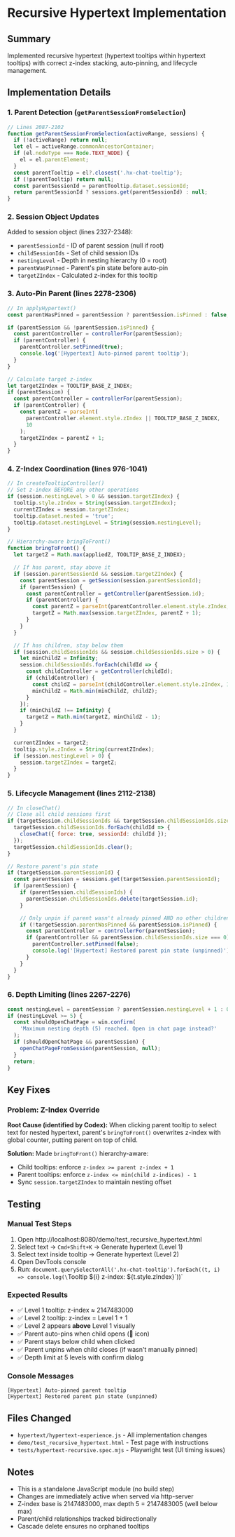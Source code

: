 # Recursive Hypertext Implementation

## Summary
Implemented recursive hypertext (hypertext tooltips within hypertext tooltips) with correct z-index stacking, auto-pinning, and lifecycle management.

## Implementation Details

### 1. Parent Detection (`getParentSessionFromSelection`)
```javascript
// Lines 2087-2102
function getParentSessionFromSelection(activeRange, sessions) {
  if (!activeRange) return null;
  let el = activeRange.commonAncestorContainer;
  if (el.nodeType === Node.TEXT_NODE) {
    el = el.parentElement;
  }
  const parentTooltip = el?.closest('.hx-chat-tooltip');
  if (!parentTooltip) return null;
  const parentSessionId = parentTooltip.dataset.sessionId;
  return parentSessionId ? sessions.get(parentSessionId) : null;
}
```

### 2. Session Object Updates
Added to session object (lines 2327-2348):
- `parentSessionId` - ID of parent session (null if root)
- `childSessionIds` - Set of child session IDs
- `nestingLevel` - Depth in nesting hierarchy (0 = root)
- `parentWasPinned` - Parent's pin state before auto-pin
- `targetZIndex` - Calculated z-index for this tooltip

### 3. Auto-Pin Parent (lines 2278-2306)
```javascript
// In applyHypertext()
const parentWasPinned = parentSession ? parentSession.isPinned : false;

if (parentSession && !parentSession.isPinned) {
  const parentController = controllerFor(parentSession);
  if (parentController) {
    parentController.setPinned(true);
    console.log('[Hypertext] Auto-pinned parent tooltip');
  }
}

// Calculate target z-index
let targetZIndex = TOOLTIP_BASE_Z_INDEX;
if (parentSession) {
  const parentController = controllerFor(parentSession);
  if (parentController) {
    const parentZ = parseInt(
      parentController.element.style.zIndex || TOOLTIP_BASE_Z_INDEX,
      10
    );
    targetZIndex = parentZ + 1;
  }
}
```

### 4. Z-Index Coordination (lines 976-1041)
```javascript
// In createTooltipController()
// Set z-index BEFORE any other operations
if (session.nestingLevel > 0 && session.targetZIndex) {
  tooltip.style.zIndex = String(session.targetZIndex);
  currentZIndex = session.targetZIndex;
  tooltip.dataset.nested = 'true';
  tooltip.dataset.nestingLevel = String(session.nestingLevel);
}

// Hierarchy-aware bringToFront()
function bringToFront() {
  let targetZ = Math.max(appliedZ, TOOLTIP_BASE_Z_INDEX);

  // If has parent, stay above it
  if (session.parentSessionId && session.targetZIndex) {
    const parentSession = getSession(session.parentSessionId);
    if (parentSession) {
      const parentController = getController(parentSession.id);
      if (parentController) {
        const parentZ = parseInt(parentController.element.style.zIndex, 10);
        targetZ = Math.max(session.targetZIndex, parentZ + 1);
      }
    }
  }

  // If has children, stay below them
  if (session.childSessionIds && session.childSessionIds.size > 0) {
    let minChildZ = Infinity;
    session.childSessionIds.forEach(childId => {
      const childController = getController(childId);
      if (childController) {
        const childZ = parseInt(childController.element.style.zIndex, 10);
        minChildZ = Math.min(minChildZ, childZ);
      }
    });
    if (minChildZ !== Infinity) {
      targetZ = Math.min(targetZ, minChildZ - 1);
    }
  }

  currentZIndex = targetZ;
  tooltip.style.zIndex = String(currentZIndex);
  if (session.nestingLevel > 0) {
    session.targetZIndex = targetZ;
  }
}
```

### 5. Lifecycle Management (lines 2112-2138)
```javascript
// In closeChat()
// Close all child sessions first
if (targetSession.childSessionIds && targetSession.childSessionIds.size > 0) {
  targetSession.childSessionIds.forEach(childId => {
    closeChat({ force: true, sessionId: childId });
  });
  targetSession.childSessionIds.clear();
}

// Restore parent's pin state
if (targetSession.parentSessionId) {
  const parentSession = sessions.get(targetSession.parentSessionId);
  if (parentSession) {
    if (parentSession.childSessionIds) {
      parentSession.childSessionIds.delete(targetSession.id);
    }

    // Only unpin if parent wasn't already pinned AND no other children remain
    if (!targetSession.parentWasPinned && parentSession.isPinned) {
      const parentController = controllerFor(parentSession);
      if (parentController && parentSession.childSessionIds.size === 0) {
        parentController.setPinned(false);
        console.log('[Hypertext] Restored parent pin state (unpinned)');
      }
    }
  }
}
```

### 6. Depth Limiting (lines 2267-2276)
```javascript
const nestingLevel = parentSession ? parentSession.nestingLevel + 1 : 0;
if (nestingLevel >= 5) {
  const shouldOpenChatPage = win.confirm(
    'Maximum nesting depth (5) reached. Open in chat page instead?'
  );
  if (shouldOpenChatPage && parentSession) {
    openChatPageFromSession(parentSession, null);
  }
  return;
}
```

## Key Fixes

### Problem: Z-Index Override
**Root Cause (identified by Codex):** When clicking parent tooltip to select text for nested hypertext, parent's `bringToFront()` overwrites z-index with global counter, putting parent on top of child.

**Solution:** Made `bringToFront()` hierarchy-aware:
- Child tooltips: enforce `z-index >= parent z-index + 1`
- Parent tooltips: enforce `z-index <= min(child z-indices) - 1`
- Sync `session.targetZIndex` to maintain nesting offset

## Testing

### Manual Test Steps
1. Open http://localhost:8080/demo/test_recursive_hypertext.html
2. Select text → `Cmd+Shift+K` → Generate hypertext (Level 1)
3. Select text inside tooltip → Generate hypertext (Level 2)
4. Open DevTools console
5. Run: `document.querySelectorAll('.hx-chat-tooltip').forEach((t, i) => console.log(\`Tooltip \${i} z-index: \${t.style.zIndex}\`))`

### Expected Results
- ✅ Level 1 tooltip: z-index ≈ 2147483000
- ✅ Level 2 tooltip: z-index = Level 1 + 1
- ✅ Level 2 appears **above** Level 1 visually
- ✅ Parent auto-pins when child opens (📍 icon)
- ✅ Parent stays below child when clicked
- ✅ Parent unpins when child closes (if wasn't manually pinned)
- ✅ Depth limit at 5 levels with confirm dialog

### Console Messages
```
[Hypertext] Auto-pinned parent tooltip
[Hypertext] Restored parent pin state (unpinned)
```

## Files Changed
- `hypertext/hypertext-experience.js` - All implementation changes
- `demo/test_recursive_hypertext.html` - Test page with instructions
- `tests/hypertext-recursive.spec.mjs` - Playwright test (UI timing issues)

## Notes
- This is a standalone JavaScript module (no build step)
- Changes are immediately active when served via http-server
- Z-index base is 2147483000, max depth 5 = 2147483005 (well below max)
- Parent/child relationships tracked bidirectionally
- Cascade delete ensures no orphaned tooltips
